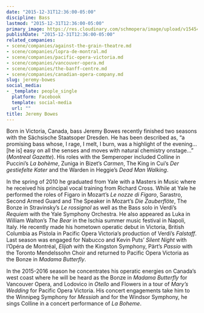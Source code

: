 ```yaml
---
date: "2015-12-31T12:36:00-05:00"
discipline: Bass
lastmod: "2015-12-31T12:36:00-05:00"
primary_image: https://res.cloudinary.com/schmopera/image/upload/v1545409169/media/webhook-uploads/1451583262087/2015-12-30---Jeremy-Bowes.jpg.jpg
publishDate: "2015-12-31T12:36:00-05:00"
related_companies:
- scene/companies/against-the-grain-theatre.md
- scene/companies/lopra-de-montral.md
- scene/companies/pacific-opera-victoria.md
- scene/companies/vancouver-opera.md
- scene/companies/the-banff-centre.md
- scene/companies/canadian-opera-company.md
slug: jeremy-bowes
social_media:
- _template: people_single
  platform: Facebook
  template: social-media
  url: ""
title: Jeremy Bowes
---
```


Born in Victoria, Canada, bass Jeremy Bowes recently finished two seasons with the Sächsische Staatsoper Dresden. He has been described as, “a promising bass whose, I rage, I melt, I burn, was a highlight of the evening… [he is] easy on all the senses and moves with natural chemistry onstage…” (*Montreal Gazette*). His roles with the Semperoper included Colline in Puccini’s *La bohème*, Zuniga in Bizet’s *Carmen*, The King in Cui’s *Der gestiefelte Kater* and the Warden in Heggie’s *Dead Man Walking*. 

In the spring of 2010 he graduated from Yale with a Masters in Music where he received his principal vocal training from Richard Cross. While at Yale he performed the roles of Figaro in Mozart’s *Le nozze di Figaro*, Sarastro, Second Armed Guard and The Speaker in Mozart’s *Die Zauberflöte*, The Bonze in Stravinsky’s *Le rossignol* as well as the Bass solo in Verdi’s *Requiem* with the Yale Symphony Orchestra. He also appeared as Luka in William Walton’s *The Bear* in the Ischia summer music festival in Napoli, Italy. He recently made his hometown operatic debut in Victoria, British Columbia as Pistola in Pacific Opera Victoria’s production of Verdi’s *Falstaff*. Last season was engaged for Nabucco and Kevin Puts’ *Silent Night* with l’Opéra de Montréal, *Elijah* with the Kingston Symphony, Pärt’s *Passio* with the Toronto Mendelssohn Choir and returned to Pacific Opera Victoria as the Bonze in *Madama Butterfly*.

In the 2015-2016 season he concentrates his operatic energies on Canada’s west coast where he will be heard as the Bonze in *Madama Butterfly* for Vancouver Opera, and Lodovico in *Otello* and Flowers in a tour of *Mary’s Wedding* for Pacific Opera Victoria. His concert engagements take him to the Winnipeg Symphony for *Messiah* and for the Windsor Symphony, he sings Colline in a concert performance of *La Boheme*. 
